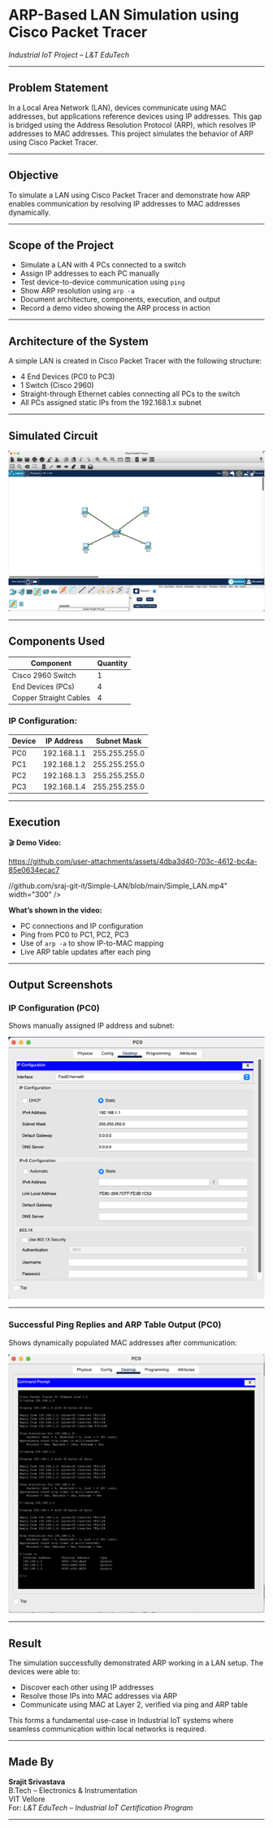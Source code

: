 # ARP-Based LAN Simulation using Cisco Packet Tracer  
*Industrial IoT Project – L&T EduTech*

---

##  Problem Statement

In a Local Area Network (LAN), devices communicate using MAC addresses, but applications reference devices using IP addresses. This gap is bridged using the Address Resolution Protocol (ARP), which resolves IP addresses to MAC addresses. This project simulates the behavior of ARP using Cisco Packet Tracer.

---

##  Objective

To simulate a LAN using Cisco Packet Tracer and demonstrate how ARP enables communication by resolving IP addresses to MAC addresses dynamically.

---

##  Scope of the Project

- Simulate a LAN with 4 PCs connected to a switch  
- Assign IP addresses to each PC manually  
- Test device-to-device communication using `ping`  
- Show ARP resolution using `arp -a`  
- Document architecture, components, execution, and output  
- Record a demo video showing the ARP process in action  

---

##  Architecture of the System

A simple LAN is created in Cisco Packet Tracer with the following structure:

- 4 End Devices (PC0 to PC3)  
- 1 Switch (Cisco 2960)  
- Straight-through Ethernet cables connecting all PCs to the switch  
- All PCs assigned static IPs from the 192.168.1.x subnet

---

##  Simulated Circuit

![Simulated Network Topology](./Simulated%20_circuit.png)

---

##  Components Used

| Component              | Quantity |
|------------------------|----------|
| Cisco 2960 Switch      | 1        |
| End Devices (PCs)      | 4        |
| Copper Straight Cables| 4        |

### IP Configuration:

| Device | IP Address     | Subnet Mask        |
|--------|----------------|--------------------|
| PC0    | 192.168.1.1    | 255.255.255.0      |
| PC1    | 192.168.1.2    | 255.255.255.0      |
| PC2    | 192.168.1.3    | 255.255.255.0      |
| PC3    | 192.168.1.4    | 255.255.255.0      |

---

##  Execution



🎬 **Demo Video:**  


https://github.com/user-attachments/assets/4dba3d40-703c-4612-bc4a-85e0634ecac7

//github.com/sraj-git-it/Simple-LAN/blob/main/Simple_LAN.mp4" width="300" />



**What’s shown in the video:**
- PC connections and IP configuration  
- Ping from PC0 to PC1, PC2, PC3  
- Use of `arp -a` to show IP-to-MAC mapping  
- Live ARP table updates after each ping  

---

##  Output Screenshots

###  IP Configuration (PC0)

Shows manually assigned IP address and subnet:

![PC0 IP Configuration](./IP%20Configuration%20.png)

---

###  Successful Ping Replies and ARP Table Output (PC0)

Shows dynamically populated MAC addresses after communication:

![ARP Table](./ARP%20Table.png)

---

##  Result

The simulation successfully demonstrated ARP working in a LAN setup. The devices were able to:
- Discover each other using IP addresses
- Resolve those IPs into MAC addresses via ARP
- Communicate using MAC at Layer 2, verified via ping and ARP table

This forms a fundamental use-case in Industrial IoT systems where seamless communication within local networks is required.

---

##  Made By

**Srajit Srivastava**  
B.Tech – Electronics & Instrumentation  
VIT Vellore  
For: *L&T EduTech – Industrial IoT Certification Program*

---

